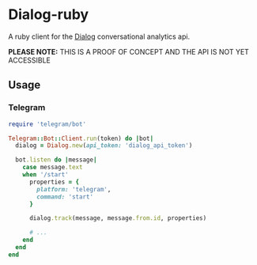 # Dialog-ruby

A ruby client for the [Dialog](https://dialog.io) conversational analytics api.

__PLEASE NOTE:__ THIS IS A PROOF OF CONCEPT AND THE API IS NOT YET ACCESSIBLE

## Usage

### Telegram

```ruby
require 'telegram/bot'

Telegram::Bot::Client.run(token) do |bot|
  dialog = Dialog.new(api_token: 'dialog_api_token')

  bot.listen do |message|
    case message.text
    when '/start'
      properties = {
        platform: 'telegram',
        command: 'start'
      }

      dialog.track(message, message.from.id, properties)

      # ...
    end
  end
end
```
